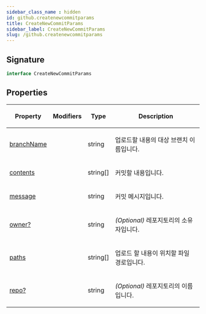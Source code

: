 ```yaml
---
sidebar_class_name : hidden
id: github.createnewcommitparams
title: CreateNewCommitParams
sidebar_label: CreateNewCommitParams
slug: /github.createnewcommitparams
---
```






## Signature

```typescript
interface CreateNewCommitParams 
```

## Properties

<table><thead><tr><th>

Property


</th><th>

Modifiers


</th><th>

Type


</th><th>

Description


</th></tr></thead>
<tbody><tr><td>

[branchName](./github.createnewcommitparams.branchname)


</td><td>


</td><td>

string


</td><td>

업로드할 내용의 대상 브랜치 이름입니다.


</td></tr>
<tr><td>

[contents](./github.createnewcommitparams.contents)


</td><td>


</td><td>

string[]


</td><td>

커밋할 내용입니다.


</td></tr>
<tr><td>

[message](./github.createnewcommitparams.message)


</td><td>


</td><td>

string


</td><td>

커밋 메시지입니다.


</td></tr>
<tr><td>

[owner?](./github.createnewcommitparams.owner)


</td><td>


</td><td>

string


</td><td>

_(Optional)_ 레포지토리의 소유자입니다.


</td></tr>
<tr><td>

[paths](./github.createnewcommitparams.paths)


</td><td>


</td><td>

string[]


</td><td>

업로드 할 내용이 위치할 파일 경로입니다.


</td></tr>
<tr><td>

[repo?](./github.createnewcommitparams.repo)


</td><td>


</td><td>

string


</td><td>

_(Optional)_ 레포지토리의 이름입니다.


</td></tr>
</tbody></table>
